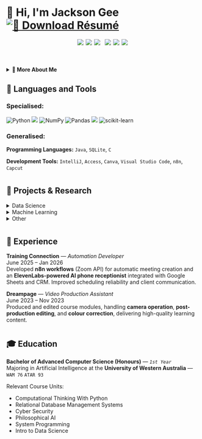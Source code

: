 # 🤖 Hi, I'm Jackson Gee <br> [![📄 Download Résumé](https://img.shields.io/badge/📄%20Download%20Resume-0052CC?style=for-the-badge&logo=adobeacrobatreader&logoColor=white)](https://github.com/jacksonjgee/jacksonjgee/blob/main/Images/Jackson_Gee_Resume.pdf)


<p align="center" style="display: flex; flex-wrap: wrap; justify-content: center; gap: 6px;">
  <img src="https://img.shields.io/badge/1st%20Year-6A0DAD?style=for-the-badge&logo=readthedocs&logoColor=white" height="32" />
  <img src="https://img.shields.io/badge/University%20of%20Western%20Australia-003366?style=for-the-badge&logo=google-scholar&logoColor=white" height="32" />
  <img src="https://img.shields.io/badge/Artificial%20Intelligence%20Major-2E8B57?style=for-the-badge&logo=openai&logoColor=white" height="32" />
  <br>
<img src="https://img.shields.io/badge/Looking%20for%20Internships-008080?style=for-the-badge&logo=target&logoColor=white" height="32" />
  <img src="https://img.shields.io/badge/Data%20Science-FFB100?style=for-the-badge&logo=databricks&logoColor=black" height="32" />
  <img src="https://img.shields.io/badge/Machine%20Learning-1E90FF?style=for-the-badge&logo=react&logoColor=white" height="32" />
</p>

#

<details>
  <summary><b>📘 More About Me</b></summary>
  <br>
  <div align="left">
    <p align="left" style="max-width: 800px; line-height: 1.6; font-size: 15px;">
      👋 Hi there! I'm Jackson, a first-year AI major looking to make it to the big leagues of AI. I moved here (Perth) from Cape Town, South Africa 🇿🇦 to pursue my further studies. I plan to deeply understand all there is about AI 🤖 — from data science to machine learning. And when I mean learn... I mean learn — no vibe-coding, just pure knowledge 🧠. My goals are to achieve 🎯 top marks, build 💻 personal projects, and create things that genuinely teach me something new. All of this to hopefully land an awesome 💼 internship somewhere...
      <br>I know some people might say I’m getting ahead of myself — but honestly, that’s the point. To. Get. Ahead. 🦾
<br>
      Anyways... I’m part of my uni’s 🤝 AI club, I have an unbelievably cute 🐶 dog — Bailey the Beagle — I love 🏋️ working out. And I also have an amazing girlfriend ❤️
<br>
      If you’ve gotten this far, thanks so much for taking a moment out of your day to read this 🙏
    </p>
  </div>

  <!-- 🐶 Image gallery inside the dropdown -->
  <p align="center">
    <img src="Images/Image1.jpg" height="200" style="border-radius:10px; box-shadow:0 2px 6px rgba(0,0,0,0.2); margin: 6px;">
    <img src="Images/Image4.jpg" height="200" style="border-radius:10px; box-shadow:0 2px 6px rgba(0,0,0,0.2); margin: 6px;">
    <img src="Images/Image3.jpg" height="200" style="border-radius:10px; box-shadow:0 2px 6px rgba(0,0,0,0.2); margin: 6px;">
  </p>
</details>






## 🧰 Languages and Tools
### Specialised:
![Python](https://img.shields.io/badge/python-3670A0?style=for-the-badge&logo=python&logoColor=ffdd54)
<img src="https://img.shields.io/badge/Jupyter%20Lab-F37626?style=for-the-badge&logo=jupyter&logoColor=white" height="32" />
![NumPy](https://img.shields.io/badge/numpy-%23013243.svg?style=for-the-badge&logo=numpy&logoColor=white)
![Pandas](https://img.shields.io/badge/pandas-%23150458.svg?style=for-the-badge&logo=pandas&logoColor=white)
  <img src="https://img.shields.io/badge/Matplotlib-11557C?style=for-the-badge&logo=plotly&logoColor=white" />
![scikit-learn](https://img.shields.io/badge/scikit--learn-%23F7931E.svg?style=for-the-badge&logo=scikit-learn&logoColor=white)
<!-- This is a comment that will not be displayed in the rendered output. 
![C](https://img.shields.io/badge/c-%2300599C.svg?style=for-the-badge&logo=c&logoColor=white)
![SQLite](https://img.shields.io/badge/sqlite-%2307405e.svg?style=for-the-badge&logo=sqlite&logoColor=white)
![Java](https://img.shields.io/badge/java-%23ED8B00.svg?style=for-the-badge&logo=openjdk&logoColor=white)
![IntelliJ IDEA](https://img.shields.io/badge/IntelliJIDEA-000000.svg?style=for-the-badge&logo=intellij-idea&logoColor=white)
![Microsoft Access](https://img.shields.io/badge/Microsoft_Access-A4373A?style=for-the-badge&logo=microsoft-access&logoColor=white)
![Canva](https://img.shields.io/badge/Canva-%2300C4CC.svg?style=for-the-badge&logo=Canva&logoColor=white)
![Visual Studio Code](https://img.shields.io/badge/Visual%20Studio%20Code-0078d7.svg?style=for-the-badge&logo=visual-studio-code&logoColor=white)-->
### Generalised:
**Programming Languages:** `Java`, `SQLite`, `C` 

**Development Tools:** `IntelliJ`, `Access`, `Canva`, `Visual Studio Code`, `n8n`, `Capcut`  

#

## 🚀 Projects & Research

<details>
  <summary>Data Science</summary>
  <ul>
    <li>
      <!-- Add your data science projects here -->
    </li>
  </ul>
</details>

<details>
  <summary>Machine Learning</summary>
  <ul>
    <li>
      <a href="https://github.com/jacksonjgee/SVM-Titanic">SVM-Titanic: Predict Titanic survival with Support Vector Machine</a>  
      <br>Used Python, JupyterLab, Pandas, NumPy, Scikit-learn and Matplotlib to build, train, and evaluate an SVM model for the Titanic dataset (Kaggle).
    </li>
  </ul>
</details>

<details>
  <summary>Other</summary>
  <ul>
    <li>
      <!-- Add your deep learning projects here -->
    </li>
  </ul>
</details>

#

## 💼 Experience

**Training Connection** — *Automation Developer*  
June 2025 – Jan 2026
<br>Developed **n8n workflows** (Zoom API) for automatic meeting creation and an **ElevenLabs-powered AI phone receptionist** integrated with Google Sheets and CRM. Improved scheduling reliability and client communication.

**Dreampage** — *Video Production Assistant*  
June 2023 – Nov 2023  
Produced and edited course modules, handling **camera operation**, **post-production editing**, and **colour correction**, delivering high-quality learning content.

#

## 🎓 Education

**Bachelor of Advanced Computer Science (Honours)** — *`1st Year`*  
Majoring in Artificial Intelligence at the **University of Western Australia** — `WAM 76` `ATAR 93`

Relevant Course Units:
- Computational Thinking With Python
- Relational Database Management Systems
- Cyber Security
- Philosophical AI
- System Programming
- Intro to Data Science

